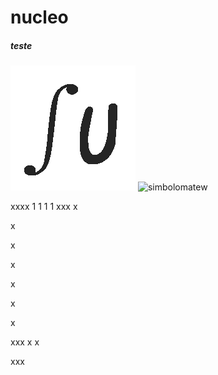 # nucleo

##### teste

![simbolomatew](https://raw.githubusercontent.com/trutrutru/nucleo/tmp/Imagens/SU.png)
![simbolomatew]([https://raw.githubusercontent.com/trutrutru/nucleo/tmp/Imagens/geodesica300x300.png](https://github.com/trutrutru/nucleo/blob/tmp/Imagens/Screenshot%202022-09-28%2017-20-24.png))


xxxx
1
1
1
1
xxx
x

x

x

x


x

x

x

xxx
x
x

xxx
